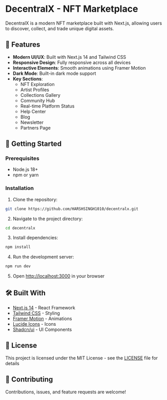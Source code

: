 # DecentralX - NFT Marketplace

DecentralX is a modern NFT marketplace built with Next.js, allowing users to discover, collect, and trade unique digital assets.

## 🌟 Features

- **Modern UI/UX**: Built with Next.js 14 and Tailwind CSS
- **Responsive Design**: Fully responsive across all devices
- **Interactive Elements**: Smooth animations using Framer Motion
- **Dark Mode**: Built-in dark mode support
- **Key Sections**:
  - NFT Exploration
  - Artist Profiles
  - Collections Gallery
  - Community Hub
  - Real-time Platform Status
  - Help Center
  - Blog
  - Newsletter
  - Partners Page

## 🚀 Getting Started

### Prerequisites

- Node.js 18+ 
- npm or yarn

### Installation

1. Clone the repository:
```bash
git clone https://github.com/HARSHSINGH1010/decentralx.git
```

2. Navigate to the project directory:
```bash
cd decentralx
```

3. Install dependencies:
```bash
npm install
```

4. Run the development server:
```bash
npm run dev
```

5. Open [http://localhost:3000](http://localhost:3000) in your browser

## 🛠️ Built With

- [Next.js 14](https://nextjs.org/) - React Framework
- [Tailwind CSS](https://tailwindcss.com/) - Styling
- [Framer Motion](https://www.framer.com/motion/) - Animations
- [Lucide Icons](https://lucide.dev/) - Icons
- [Shadcn/ui](https://ui.shadcn.com/) - UI Components

## 📝 License

This project is licensed under the MIT License - see the [LICENSE](LICENSE) file for details

## 🤝 Contributing

Contributions, issues, and feature requests are welcome! 